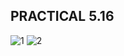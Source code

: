 PRACTICAL 5.16
------------------------------
![1](https://cloud.githubusercontent.com/assets/16949393/14378059/c0f8a08a-fd90-11e5-8a73-9cd698b54d1c.png)
![2](https://cloud.githubusercontent.com/assets/16949393/14378061/c328a472-fd90-11e5-90e2-57ce2e0e8ee5.png)
